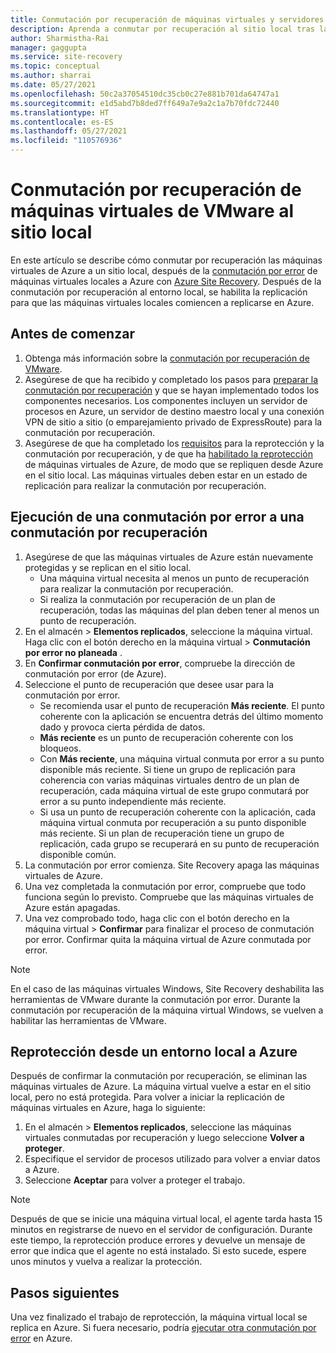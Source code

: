 ```yaml
---
title: Conmutación por recuperación de máquinas virtuales y servidores físicos de VMware desde Azure con Azure Site Recovery
description: Aprenda a conmutar por recuperación al sitio local tras la conmutación por error a Azure, durante la recuperación ante desastres de máquinas virtuales de VMware y servidores físicos en Azure.
author: Sharmistha-Rai
manager: gaggupta
ms.service: site-recovery
ms.topic: conceptual
ms.author: sharrai
ms.date: 05/27/2021
ms.openlocfilehash: 50c2a37054510dc35cb0c27e881b701da64747a1
ms.sourcegitcommit: e1d5abd7b8ded7ff649a7e9a2c1a7b70fdc72440
ms.translationtype: HT
ms.contentlocale: es-ES
ms.lasthandoff: 05/27/2021
ms.locfileid: "110576936"
---
```

# <a name="fail-back-vmware-vms-to-on-premises-site"></a>Conmutación por recuperación de máquinas virtuales de VMware al sitio local

En este artículo se describe cómo conmutar por recuperación las máquinas virtuales de Azure a un sitio local, después de la [conmutación por error](site-recovery-failover.md) de máquinas virtuales locales a Azure con [Azure Site Recovery](site-recovery-overview.md). Después de la conmutación por recuperación al entorno local, se habilita la replicación para que las máquinas virtuales locales comiencen a replicarse en Azure.

## <a name="before-you-start"></a>Antes de comenzar

1. Obtenga más información sobre la [conmutación por recuperación de VMware](failover-failback-overview.md#vmwarephysical-reprotectionfailback). 
2. Asegúrese de que ha recibido y completado los pasos para [preparar la conmutación por recuperación](vmware-azure-prepare-failback.md) y que se hayan implementado todos los componentes necesarios. Los componentes incluyen un servidor de procesos en Azure, un servidor de destino maestro local y una conexión VPN de sitio a sitio (o emparejamiento privado de ExpressRoute) para la conmutación por recuperación.
3. Asegúrese de que ha completado los [requisitos](vmware-azure-reprotect.md#before-you-begin) para la reprotección y la conmutación por recuperación, y de que ha [habilitado la reprotección](vmware-azure-reprotect.md#enable-reprotection) de máquinas virtuales de Azure, de modo que se repliquen desde Azure en el sitio local. Las máquinas virtuales deben estar en un estado de replicación para realizar la conmutación por recuperación.




## <a name="run-a-failover-to-fail-back"></a>Ejecución de una conmutación por error a una conmutación por recuperación

1. Asegúrese de que las máquinas virtuales de Azure están nuevamente protegidas y se replican en el sitio local.
    - Una máquina virtual necesita al menos un punto de recuperación para realizar la conmutación por recuperación.
    - Si realiza la conmutación por recuperación de un plan de recuperación, todas las máquinas del plan deben tener al menos un punto de recuperación.
2. En el almacén > **Elementos replicados**, seleccione la máquina virtual. Haga clic con el botón derecho en la máquina virtual > **Conmutación por error no planeada** .
3. En **Confirmar conmutación por error**, compruebe la dirección de conmutación por error (de Azure).
4. Seleccione el punto de recuperación que desee usar para la conmutación por error.
    - Se recomienda usar el punto de recuperación **Más reciente**. El punto coherente con la aplicación se encuentra detrás del último momento dado y provoca cierta pérdida de datos.
    - **Más reciente** es un punto de recuperación coherente con los bloqueos.
    - Con **Más reciente**, una máquina virtual conmuta por error a su punto disponible más reciente. Si tiene un grupo de replicación para coherencia con varias máquinas virtuales dentro de un plan de recuperación, cada máquina virtual de este grupo conmutará por error a su punto independiente más reciente.
    - Si usa un punto de recuperación coherente con la aplicación, cada máquina virtual conmuta por recuperación a su punto disponible más reciente. Si un plan de recuperación tiene un grupo de replicación, cada grupo se recuperará en su punto de recuperación disponible común.
5. La conmutación por error comienza. Site Recovery apaga las máquinas virtuales de Azure.
6. Una vez completada la conmutación por error, compruebe que todo funciona según lo previsto. Compruebe que las máquinas virtuales de Azure están apagadas. 
7. Una vez comprobado todo, haga clic con el botón derecho en la máquina virtual > **Confirmar** para finalizar el proceso de conmutación por error. Confirmar quita la máquina virtual de Azure conmutada por error. 

> [!NOTE]
> En el caso de las máquinas virtuales Windows, Site Recovery deshabilita las herramientas de VMware durante la conmutación por error. Durante la conmutación por recuperación de la máquina virtual Windows, se vuelven a habilitar las herramientas de VMware. 




## <a name="reprotect-from-on-premises-to-azure"></a>Reprotección desde un entorno local a Azure

Después de confirmar la conmutación por recuperación, se eliminan las máquinas virtuales de Azure. La máquina virtual vuelve a estar en el sitio local, pero no está protegida. Para volver a iniciar la replicación de máquinas virtuales en Azure, haga lo siguiente:

1. En el almacén > **Elementos replicados**, seleccione las máquinas virtuales conmutadas por recuperación y luego seleccione **Volver a proteger**.
2. Especifique el servidor de procesos utilizado para volver a enviar datos a Azure.
3. Seleccione **Aceptar** para volver a proteger el trabajo.

> [!NOTE]
> Después de que se inicie una máquina virtual local, el agente tarda hasta 15 minutos en registrarse de nuevo en el servidor de configuración. Durante este tiempo, la reprotección produce errores y devuelve un mensaje de error que indica que el agente no está instalado. Si esto sucede, espere unos minutos y vuelva a realizar la protección.

## <a name="next-steps"></a>Pasos siguientes

Una vez finalizado el trabajo de reprotección, la máquina virtual local se replica en Azure. Si fuera necesario, podría [ejecutar otra conmutación por error](site-recovery-failover.md) en Azure.

